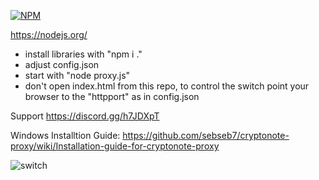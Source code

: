 
[![NPM](https://nodei.co/npm/cryptonote-proxy.png)](https://npmjs.org/package/cryptonote-proxy)


https://nodejs.org/

- install libraries with "npm i ."
- adjust config.json
- start with "node proxy.js"
- don't open index.html from this repo, to control the switch point your browser to the "httpport" as in config.json

Support https://discord.gg/h7JDXpT

Windows Installtion Guide: https://github.com/sebseb7/cryptonote-proxy/wiki/Installation-guide-for-cryptonote-proxy

![switch](https://i.imgur.com/d017nWQ.png)
